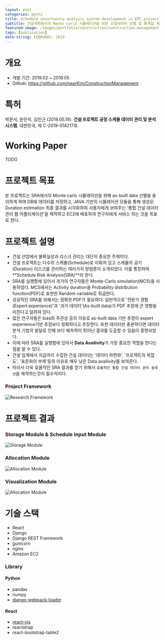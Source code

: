 ```yaml
---
layout: post
categories: posts
title: Schedule uncertainty analysis system development in EPC project
subtitle: 건설계획에서의 Monte carlo 시뮬레이션을 위한 건설데이터 선별 및 통계값 계산을 용이하게 하고, 시뮬레이션 결과를 시각화하여 보여주는 웹기반 시스템을 제작하여 Amazon EC2에 배포한다
featured-image: /images/portfolio/construction/construction-management-main.jpg
tags: [publication]
date-string: FEBRUARY, 2019
---
```



# 개요
- 개발 기간: 2019.02 ~ 2019.05
- Github: https://github.com/nearKim/ConstructionManagement

# 특허
박문서, 윤인석, 김인근 (2019.05.19). **건설 프로젝트 공정 스케쥴 데이터 관리 및 분석 시스템**. 대한민국, 제 C-2019-014217호.

# Working Paper
TODO


# 프로젝트 목표
본 프로젝트는 SRA에서의 Monte carlo 시뮬레이션을 위해 as-built data 선별을 용이하게 하여 DB에 데이터를 저장하고, JAVA 기반의 시뮬레이션 모듈을 통해 생성된 Duration estimation 최종 결과를 시각화하여 사용자에게 보여주는 '통합 건설 데이터 관리 웹 어플리케이션'을 제작하고 EC2에 배포하여 연구자에게 서비스 하는 것을 목표로 한다.


# 프로젝트 설명
- 건설 산업에서 불확실성과 리스크 관리는 대단히 중요한 주제이다.
- 건설 프로젝트는 다수의 스케쥴(Schedule)로 이뤄져 있고 스케쥴의 공기(Duration) 리스크를 관리하는 여러가지 방법론이 소개되었다. 이를 통칭하여 **Schedule Risk Analysis(SRA)**라 한다.
- SRA를 실행함에 있어서 과거의 연구자들은 Monte-Carlo simulation(MCS)을 사용하였다. MCS에서는 Activity duration을 Probability distribution function(PDF)로 표현한 Random variable로 취급한다.
- 성공적인 SRA를 위해서는 정확한 PDF가 필요하다. 일반적으로 '전문가 경험(Expert experience)'과 '과거 데이터'(As-built data)가 PDF 추정에 큰 영향을 미친다고 알려져 있다.
- 많은 연구자들은 bias와 주관성 등의 이유로 as-built data 기반 추정이 expert experience기반 추정보다 정확하다고 주장한다. 또한 데이터만 충분하다면 데이터 분석 기법의 발달로 인해 보다 예측력이 뛰어난 결과를 도출할 수 있음이 증명되었다.
- 이에 따라 SRA를 실행함에 있어서 **Data Availivity**가 가장 중요한 역할을 한다는 점을 알 수 있다.
- 건설 업계에서 지금까지 수집한 건설 데이터는 '데이터 파편화', '프로젝트의 복잡도', '표준화의 부재'등의 이유로 매우 낮은 Data availivity를 보여준다.
- 따라서 더욱 효율적인 SRA 결과를 얻기 위해서 `효율적인 통합 건설 데이터 관리 솔루션`을 제작하는것이 필수적이다.

### Project Framework
![Research Framework](/images/portfolio/construction/framework.jpg)



# 프로젝트 결과

### Storage Module & Schedule Input Module
![Storage Module](/images/portfolio/construction/storage-module.jpg)

### Allocation Module
![Allocation Module](/images/portfolio/construction/allocation-module.jpg)

### Visualization Module
![Allocation Module](/images/portfolio/construction/visualization.jpg)

# 기술 스택
- React
- Django
- Django REST Framework
- gunicorn
- nginx
- Amazon EC2

### Library
#### Python
- pandas
- numpy
- [django-webpack-loader](https://github.com/owais/django-webpack-loader)

#### React
- [react-vis](https://github.com/uber/react-vis)
- reactstrap
- react-bootstrap-table2



